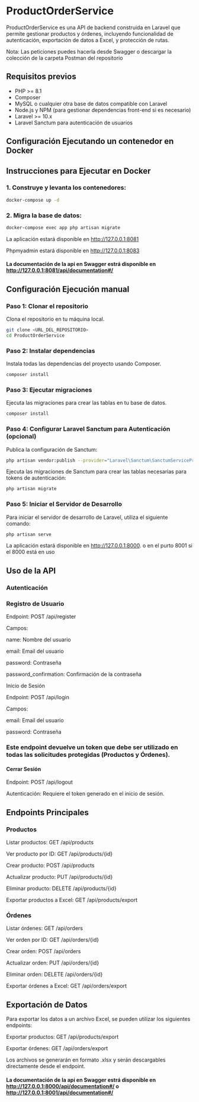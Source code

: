 # ProductOrderService

ProductOrderService es una API de backend construida en Laravel que permite gestionar productos y órdenes, incluyendo funcionalidad de autenticación, exportación de datos a Excel, y protección de rutas.

Nota: Las peticiones puedes hacerla desde Swagger o descargar la colección de la carpeta Postman del repositorio

## Requisitos previos

-   PHP >= 8.1
-   Composer
-   MySQL o cualquier otra base de datos compatible con Laravel
-   Node.js y NPM (para gestionar dependencias front-end si es necesario)
-   Laravel >= 10.x
-   Laravel Sanctum para autenticación de usuarios

## Configuración Ejecutando un contenedor en Docker

## Instrucciones para Ejecutar en Docker

### 1. Construye y levanta los contenedores:

```bash
docker-compose up -d
```

### 2. Migra la base de datos:

```bash
docker-compose exec app php artisan migrate
```

La aplicación estará disponible en http://127.0.0.1:8081

Phpmyadmin estará disponible en http://127.0.0.1:8083

#### La documentación de la api en Swagger estrá disponible en http://127.0.0.1:8081/api/documentation#/

## Configuración Ejecución manual

### Paso 1: Clonar el repositorio

Clona el repositorio en tu máquina local.

```bash
git clone <URL_DEL_REPOSITORIO>
cd ProductOrderService
```

### Paso 2: Instalar dependencias

Instala todas las dependencias del proyecto usando Composer.

```bash
composer install
```

### Paso 3: Ejecutar migraciones

Ejecuta las migraciones para crear las tablas en tu base de datos.

```bash
composer install
```

### Paso 4: Configurar Laravel Sanctum para Autenticación (opcional)

Publica la configuración de Sanctum:

```bash
php artisan vendor:publish --provider="Laravel\Sanctum\SanctumServiceProvider"
```

Ejecuta las migraciones de Sanctum para crear las tablas necesarias para tokens de autenticación:

```bash
php artisan migrate
```

### Paso 5: Iniciar el Servidor de Desarrollo

Para iniciar el servidor de desarrollo de Laravel, utiliza el siguiente comando:

```bash
php artisan serve
```

La aplicación estará disponible en http://127.0.0.1:8000. o en el purto 8001 si el 8000 está en uso

## Uso de la API

### Autenticación

### Registro de Usuario

Endpoint: POST /api/register

Campos:

name: Nombre del usuario

email: Email del usuario

password: Contraseña

password_confirmation: Confirmación de la contraseña

Inicio de Sesión

Endpoint: POST /api/login

Campos:

email: Email del usuario

password: Contraseña

### Este endpoint devuelve un token que debe ser utilizado en todas las solicitudes protegidas (Productos y Órdenes).

#### Cerrar Sesión

Endpoint: POST /api/logout

Autenticación: Requiere el token generado en el inicio de sesión.

## Endpoints Principales

### Productos

Listar productos: GET /api/products

Ver producto por ID: GET /api/products/{id}

Crear producto: POST /api/products

Actualizar producto: PUT /api/products/{id}

Eliminar producto: DELETE /api/products/{id}

Exportar productos a Excel: GET /api/products/export

### Órdenes

Listar órdenes: GET /api/orders

Ver orden por ID: GET /api/orders/{id}

Crear orden: POST /api/orders

Actualizar orden: PUT /api/orders/{id}

Eliminar orden: DELETE /api/orders/{id}

Exportar órdenes a Excel: GET /api/orders/export

## Exportación de Datos

Para exportar los datos a un archivo Excel, se pueden utilizar los siguientes endpoints:

Exportar productos: GET /api/products/export

Exportar órdenes: GET /api/orders/export

Los archivos se generarán en formato .xlsx y serán descargables directamente desde el endpoint.

#### La documentación de la api en Swagger estrá disponible en http://127.0.0.1:8000/api/documentation#/ o http://127.0.0.1:8001/api/documentation#/
